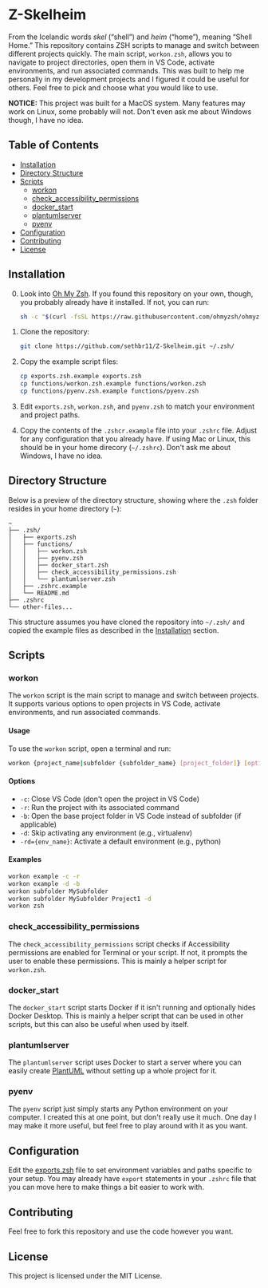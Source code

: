 # Z-Skelheim

From the Icelandic words _skel_ (“shell”) and _heim_ (“home”), meaning “Shell Home.” This repository contains ZSH scripts to manage and switch between different projects quickly. The main script, `workon.zsh`, allows you to navigate to project directories, open them in VS Code, activate environments, and run associated commands. This was built to help me personally in my development projects and I figured it could be useful for others. Feel free to pick and choose what you would like to use.

**NOTICE:** This project was built for a MacOS system. Many features may work on Linux, some probably will not. Don't even ask me about Windows though, I have no idea.

## Table of Contents

- [Installation](#installation)
- [Directory Structure](#directory-structure)
- [Scripts](#scripts)
  - [workon](#workon)
  - [check_accessibility_permissions](#check_accessibility_permissions)
  - [docker_start](#docker_start)
  - [plantumlserver](#plantumlserver)
  - [pyenv](#pyenv)
- [Configuration](#configuration)
- [Contributing](#contributing)
- [License](#license)

## Installation

0. Look into [Oh My Zsh](https://ohmyz.sh/). If you found this repository on your own, though, you probably already have it installed. If not, you can run:

   ```bash
   sh -c "$(curl -fsSL https://raw.githubusercontent.com/ohmyzsh/ohmyzsh/master/tools/install.sh)"
   ```

1. Clone the repository:

   ```sh
   git clone https://github.com/sethbr11/Z-Skelheim.git ~/.zsh/
   ```

2. Copy the example script files:

   ```sh
   cp exports.zsh.example exports.zsh
   cp functions/workon.zsh.example functions/workon.zsh
   cp functions/pyenv.zsh.example functions/pyenv.zsh
   ```

3. Edit `exports.zsh`, `workon.zsh`, and `pyenv.zsh` to match your environment and project paths.

4. Copy the contents of the `.zshcr.example` file into your `.zshrc` file. Adjust for any configuration that you already have. If using Mac or Linux, this should be in your home direcory (`~/.zshrc`). Don't ask me about Windows, I have no idea.

## Directory Structure

Below is a preview of the directory structure, showing where the `.zsh` folder resides in your home directory (`~`):

```
~
├── .zsh/
│   ├── exports.zsh
│   ├── functions/
│   │   ├── workon.zsh
│   │   ├── pyenv.zsh
│   │   ├── docker_start.zsh
│   │   ├── check_accessibility_permissions.zsh
│   │   └── plantumlserver.zsh
│   ├── .zshrc.example
│   └── README.md
├── .zshrc
└── other-files...
```

This structure assumes you have cloned the repository into `~/.zsh/` and copied the example files as described in the [Installation](#installation) section.

## Scripts

### workon

The `workon` script is the main script to manage and switch between projects. It supports various options to open projects in VS Code, activate environments, and run associated commands.

#### Usage

To use the `workon` script, open a terminal and run:

```sh
workon {project_name|subfolder {subfolder_name} [project_folder]} [options]
```

#### Options

- `-c`: Close VS Code (don't open the project in VS Code)
- `-r`: Run the project with its associated command
- `-b`: Open the base project folder in VS Code instead of subfolder (if applicable)
- `-d`: Skip activating any environment (e.g., virtualenv)
- `-rd={env_name}`: Activate a default environment (e.g., python)

#### Examples

```sh
workon example -c -r
workon example -d -b
workon subfolder MySubfolder
workon subfolder MySubfolder Project1 -d
workon zsh
```

### check_accessibility_permissions

The `check_accessibility_permissions` script checks if Accessibility permissions are enabled for Terminal or your script. If not, it prompts the user to enable these permissions. This is mainly a helper script for `workon.zsh`.

### docker_start

The `docker_start` script starts Docker if it isn't running and optionally hides Docker Desktop. This is mainly a helper script that can be used in other scripts, but this can also be useful when used by itself.

### plantumlserver

The `plantumlserver` script uses Docker to start a server where you can easily create [PlantUML](https://plantuml.com/) without setting up a whole project for it.

### pyenv

The `pyenv` script just simply starts any Python environment on your computer. I created this at one point, but don't really use it much. One day I may make it more useful, but feel free to play around with it as you want.

## Configuration

Edit the [exports.zsh](exports.zsh) file to set environment variables and paths specific to your setup. You may already have `export` statements in your `.zshrc` file that you can move here to make things a bit easier to work with.

## Contributing

Feel free to fork this repository and use the code however you want.

## License

This project is licensed under the MIT License.
